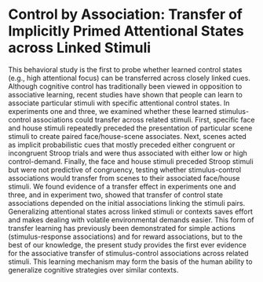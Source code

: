 # Control by Association: Transfer of Implicitly Primed Attentional States across Linked Stimuli

This behavioral study is the first to probe whether learned control states (e.g., high attentional focus) can be transferred across closely linked cues. Although cognitive control has traditionally been viewed in opposition to associative learning, recent studies have shown that people can learn to associate particular stimuli with specific attentional control states. In experiments one and three, we examined whether these learned stimulus-control associations could transfer across related stimuli. First, specific face and house stimuli repeatedly preceded the presentation of particular scene stimuli to create paired face/house-scene associates. Next, scenes acted as implicit probabilistic cues that mostly preceded either congruent or incongruent Stroop trials and were thus associated with either low or high control-demand. Finally, the face and house stimuli preceded Stroop stimuli but were not predictive of congruency, testing whether stimulus-control associations would transfer from scenes to their associated face/house stimuli. We found evidence of a transfer effect in experiments one and three, and in experiment two, showed that transfer of control state associations depended on the initial associations linking the stimuli pairs. Generalizing attentional states across linked stimuli or contexts saves effort and makes dealing with volatile environmental demands easier. This form of transfer learning has previously been demonstrated for simple actions (stimulus-response associations) and for reward associations, but to the best of our knowledge, the present study provides the first ever evidence for the associative transfer of stimulus-control associations across related stimuli. This learning mechanism may form the basis of the human ability to generalize cognitive strategies over similar contexts.
